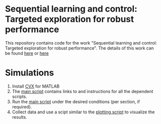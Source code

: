 # Sequential learning and control: Targeted exploration for robust performance
This repository contains code for the work "Sequential learning and control: Targeted exploration for robust performance". The details of this work can be found [here](https://ieeexplore.ieee.org/stamp/stamp.jsp?arnumber=10601334) or [here](https://arxiv.org/abs/2301.07995)

# Simulations

1. Install [CVX](https://cvxr.com/cvx/) for MATLAB
2. The [main script](main_tacredo_exploration.m) contains links to and instructions for all the dependent scripts.
3. Run the [main script](main_tacredo_exploration.m) under the desired conditions (per section, if required).
4. Collect data and use a scipt similar to the [plotting script](plot10_onlyD11.m) to visualize the results.
